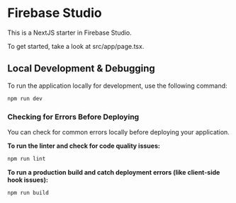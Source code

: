 # Firebase Studio

This is a NextJS starter in Firebase Studio.

To get started, take a look at src/app/page.tsx.

## Local Development & Debugging

To run the application locally for development, use the following command:

```bash
npm run dev
```

### Checking for Errors Before Deploying

You can check for common errors locally before deploying your application.

**To run the linter and check for code quality issues:**

```bash
npm run lint
```

**To run a production build and catch deployment errors (like client-side hook issues):**

```bash
npm run build
```